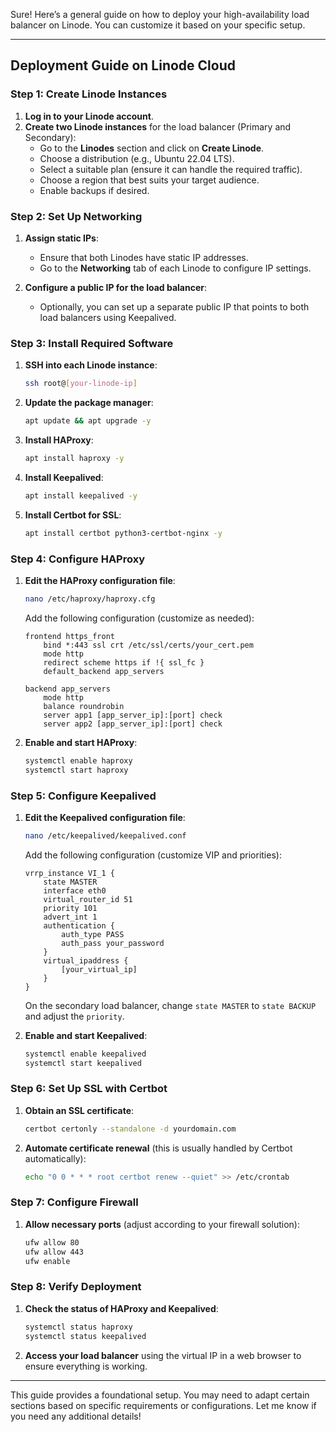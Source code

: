 Sure! Here’s a general guide on how to deploy your high-availability load balancer on Linode. You can customize it based on your specific setup.

---

## Deployment Guide on Linode Cloud

### Step 1: Create Linode Instances

1. **Log in to your Linode account**.
2. **Create two Linode instances** for the load balancer (Primary and Secondary):
   - Go to the **Linodes** section and click on **Create Linode**.
   - Choose a distribution (e.g., Ubuntu 22.04 LTS).
   - Select a suitable plan (ensure it can handle the required traffic).
   - Choose a region that best suits your target audience.
   - Enable backups if desired.

### Step 2: Set Up Networking

1. **Assign static IPs**:
   - Ensure that both Linodes have static IP addresses.
   - Go to the **Networking** tab of each Linode to configure IP settings.

2. **Configure a public IP for the load balancer**:
   - Optionally, you can set up a separate public IP that points to both load balancers using Keepalived.

### Step 3: Install Required Software

1. **SSH into each Linode instance**:
   ```bash
   ssh root@[your-linode-ip]
   ```

2. **Update the package manager**:
   ```bash
   apt update && apt upgrade -y
   ```

3. **Install HAProxy**:
   ```bash
   apt install haproxy -y
   ```

4. **Install Keepalived**:
   ```bash
   apt install keepalived -y
   ```

5. **Install Certbot for SSL**:
   ```bash
   apt install certbot python3-certbot-nginx -y
   ```

### Step 4: Configure HAProxy

1. **Edit the HAProxy configuration file**:
   ```bash
   nano /etc/haproxy/haproxy.cfg
   ```

   Add the following configuration (customize as needed):

   ```plaintext
   frontend https_front
       bind *:443 ssl crt /etc/ssl/certs/your_cert.pem
       mode http
       redirect scheme https if !{ ssl_fc }
       default_backend app_servers

   backend app_servers
       mode http
       balance roundrobin
       server app1 [app_server_ip]:[port] check
       server app2 [app_server_ip]:[port] check
   ```

2. **Enable and start HAProxy**:
   ```bash
   systemctl enable haproxy
   systemctl start haproxy
   ```

### Step 5: Configure Keepalived

1. **Edit the Keepalived configuration file**:
   ```bash
   nano /etc/keepalived/keepalived.conf
   ```

   Add the following configuration (customize VIP and priorities):

   ```plaintext
   vrrp_instance VI_1 {
       state MASTER
       interface eth0
       virtual_router_id 51
       priority 101
       advert_int 1
       authentication {
           auth_type PASS
           auth_pass your_password
       }
       virtual_ipaddress {
           [your_virtual_ip]
       }
   }
   ```

   On the secondary load balancer, change `state MASTER` to `state BACKUP` and adjust the `priority`.

2. **Enable and start Keepalived**:
   ```bash
   systemctl enable keepalived
   systemctl start keepalived
   ```

### Step 6: Set Up SSL with Certbot

1. **Obtain an SSL certificate**:
   ```bash
   certbot certonly --standalone -d yourdomain.com
   ```

2. **Automate certificate renewal** (this is usually handled by Certbot automatically):
   ```bash
   echo "0 0 * * * root certbot renew --quiet" >> /etc/crontab
   ```

### Step 7: Configure Firewall

1. **Allow necessary ports** (adjust according to your firewall solution):
   ```bash
   ufw allow 80
   ufw allow 443
   ufw enable
   ```

### Step 8: Verify Deployment

1. **Check the status of HAProxy and Keepalived**:
   ```bash
   systemctl status haproxy
   systemctl status keepalived
   ```

2. **Access your load balancer** using the virtual IP in a web browser to ensure everything is working.

---

This guide provides a foundational setup. You may need to adapt certain sections based on specific requirements or configurations. Let me know if you need any additional details!
